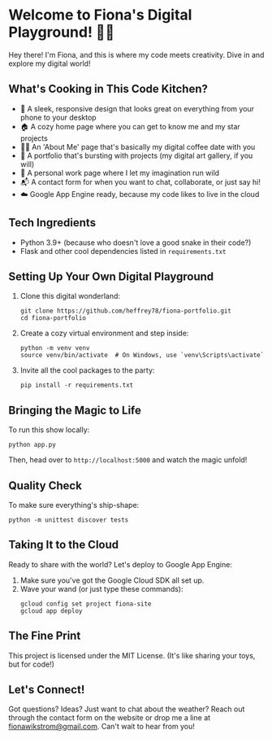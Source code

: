 # Welcome to Fiona's Digital Playground! 🎨✨

Hey there! I'm Fiona, and this is where my code meets creativity. Dive in and explore my digital world!

## What's Cooking in This Code Kitchen?

- 🌟 A sleek, responsive design that looks great on everything from your phone to your desktop
- 🏠 A cozy home page where you can get to know me and my star projects
- 👩‍💻 An 'About Me' page that's basically my digital coffee date with you
- 💼 A portfolio that's bursting with projects (my digital art gallery, if you will)
- 🎨 A personal work page where I let my imagination run wild
- 📬 A contact form for when you want to chat, collaborate, or just say hi!
- ☁️ Google App Engine ready, because my code likes to live in the cloud

## Tech Ingredients

- Python 3.9+ (because who doesn't love a good snake in their code?)
- Flask and other cool dependencies listed in `requirements.txt`

## Setting Up Your Own Digital Playground

1. Clone this digital wonderland:
   ```
   git clone https://github.com/heffrey78/fiona-portfolio.git
   cd fiona-portfolio
   ```

2. Create a cozy virtual environment and step inside:
   ```
   python -m venv venv
   source venv/bin/activate  # On Windows, use `venv\Scripts\activate`
   ```

3. Invite all the cool packages to the party:
   ```
   pip install -r requirements.txt
   ```

## Bringing the Magic to Life

To run this show locally:

```
python app.py
```

Then, head over to `http://localhost:5000` and watch the magic unfold!

## Quality Check

To make sure everything's ship-shape:

```
python -m unittest discover tests
```

## Taking It to the Cloud

Ready to share with the world? Let's deploy to Google App Engine:

1. Make sure you've got the Google Cloud SDK all set up.
2. Wave your wand (or just type these commands):
   ```
   gcloud config set project fiona-site
   gcloud app deploy
   ```

## The Fine Print

This project is licensed under the MIT License. (It's like sharing your toys, but for code!)

## Let's Connect!

Got questions? Ideas? Just want to chat about the weather? Reach out through the contact form on the website or drop me a line at fionawikstrom@gmail.com. Can't wait to hear from you!
